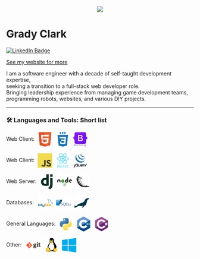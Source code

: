 <!--
**GradyTheDev/GradyTheDev** is a ✨ _special_ ✨ repository because its `README.md` (this file) appears on your GitHub profile.

Here are some ideas to get you started:

- 🔭 I’m currently working on ...
- 🌱 I’m currently learning ...
- 👯 I’m looking to collaborate on ...
- 🤔 I’m looking for help with ...
- 💬 Ask me about ...
- 📫 How to reach me: ...
- 😄 Pronouns: ...
- ⚡ Fun fact: ...

helpful links
https://www.sitepoint.com/github-profile-readme/
-->

<div id="header" align="center">
	<a href='https://gradythedev.github.io/'>
		<img src="https://media.giphy.com/media/M9gbBd9nbDrOTu1Mqx/giphy.gif" width="100" />
	</a>
</div>

<h1 name='title'> Grady Clark </h1>

<div id="badges">
	<a href="https://www.linkedin.com/in/grady-clark-4ba112195/">
		<img src="https://img.shields.io/badge/LinkedIn-blue?style=for-the-badge&logo=linkedin&logoColor=white"
			alt="LinkedIn Badge" />
	</a>
</div>
<!-- <img align="center" src="https://komarev.com/ghpvc/?username=GradyTheDev&style=flat-square&color=blue" alt=""/> -->

[See my website for more](https://gradythedev.github.io/)<br />


<p>
	I am a software engineer with a decade of self-taught development expertise,<br />
	seeking a transition to a full-stack web developer role.<br />
	Bringing leadership experience from managing game development teams,<br />
	programming robots, websites, and various DIY projects.<br />
</p>

---

<!-- [![GitHub Streak](http://github-readme-streak-stats.herokuapp.com?user=your-github-username&theme=dark&background=000000)](https://git.io/streak-stats) -->

### :hammer_and_wrench: Languages and Tools: Short list
<div>
	Web Client:&nbsp;
	<img align="center" src="https://raw.githubusercontent.com/devicons/devicon/master/icons/html5/html5-original.svg"
		title="HTML5" alt="HTML" width="40" height="40" />&nbsp;
	<img align="center"
		src="https://raw.githubusercontent.com/devicons/devicon/master/icons/css3/css3-plain-wordmark.svg" title="CSS3"
		alt="CSS" width="40" height="40" />&nbsp;
	<img align="center"
		src="https://raw.githubusercontent.com/devicons/devicon/master/icons/bootstrap/bootstrap-original-wordmark.svg"
		title="Bootstrap" alt="Bootstrap" width="40" height="40" />&nbsp;
</div>
&nbsp;

<div>
	Web Client:&nbsp;
	<img align="center"
		src="https://raw.githubusercontent.com/devicons/devicon/master/icons/javascript/javascript-original.svg"
		title="JavaScript" alt="JavaScript" width="40" height="40" />&nbsp;
	<img align="center"
		src="https://raw.githubusercontent.com/devicons/devicon/master/icons/react/react-original-wordmark.svg"
		title="React" alt="React" width="40" height="40" />&nbsp;
	<img align="center"
		src="https://raw.githubusercontent.com/devicons/devicon/master/icons/jquery/jquery-original-wordmark.svg"
		title="JQuery" alt="JQuery" width="40" height="40" />&nbsp;
</div>
&nbsp;

<div>
	Web Server:&nbsp;
	<img align="center" src="https://raw.githubusercontent.com/devicons/devicon/master/icons/django/django-plain.svg"
		title="Flask" alt="Flask" width="40" height="40" />&nbsp;
	<img align="center"
		src="https://raw.githubusercontent.com/devicons/devicon/master/icons/nodejs/nodejs-original-wordmark.svg"
		title="NodeJS" alt="NodeJS" width="40" height="40" />&nbsp;
	<img align="center" src="https://raw.githubusercontent.com/devicons/devicon/master/icons/flask/flask-original.svg"
		title="Flask" alt="Flask" width="40" height="40" />&nbsp;
</div>
&nbsp;

<div>
	Databases: &nbsp;
	<img align="center"
		src="https://raw.githubusercontent.com/devicons/devicon/master/icons/mysql/mysql-original-wordmark.svg"
		title="MySQL" alt="MySQL" width="40" height="40" />&nbsp;
	<img align="center"
		src="https://raw.githubusercontent.com/devicons/devicon/master/icons/sqlite/sqlite-original-wordmark.svg"
		title="Sqlite" alt="Sqlite" width="40" height="40" />&nbsp;
	<img align="center"
		src="https://raw.githubusercontent.com/devicons/devicon/master/icons/mariadb/mariadb-original.svg"
		title="MariaDB" alt="MariaDB" width="40" height="40" />&nbsp;
</div>
&nbsp;

<div>
	General Languages:&nbsp;
	<img align="center" src="https://raw.githubusercontent.com/devicons/devicon/master/icons/python/python-original.svg"
		title="Python" alt="Python" width="40" height="40" />&nbsp;
	<img align="center"
		src="https://raw.githubusercontent.com/devicons/devicon/master/icons/cplusplus/cplusplus-original.svg"
		title="C++" alt="C++" width="40" height="40" />&nbsp;
	<img align="center" src="https://raw.githubusercontent.com/devicons/devicon/master/icons/csharp/csharp-original.svg"
		title="CSharp" alt="CSharp" width="40" height="40" />&nbsp;
</div>
&nbsp;

<div>
	Other: &nbsp;
	<img align="center"
		src="https://raw.githubusercontent.com/devicons/devicon/master/icons/git/git-original-wordmark.svg" title="Git"
		alt="Git" width="40" height="40" />&nbsp;
	<img align="center" src="https://raw.githubusercontent.com/devicons/devicon/master/icons/linux/linux-original.svg"
		title="Linux" alt="Linux" width="40" height="40" />&nbsp;
	<img align="center"
		src="https://raw.githubusercontent.com/devicons/devicon/master/icons/windows8/windows8-original.svg"
		title="Windows" alt="Windows" width="40" height="40" />&nbsp;
</div>

<!-- 

---

todo: Add certifications
todo: Add awards
todo: add groups and events, FRC, etc
-->